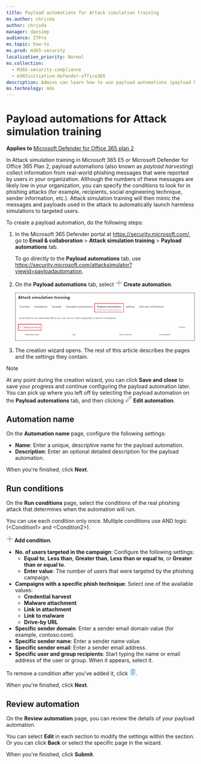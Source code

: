 ```yaml
---
title: Payload automations for Attack simulation training
ms.author: chrisda
author: chrisda
manager: dansimp
audience: ITPro
ms.topic: how-to
ms.prod: m365-security
localization_priority: Normal
ms.collection: 
  - M365-security-compliance
  - m365initiative-defender-office365
description: Admins can learn how to use payload automations (payload harvesting) to collect and launch automated simulations for Attack simulation training in Microsoft Defender for Office 365 Plan 2.
ms.technology: mdo
---
```


# Payload automations for Attack simulation training

**Applies to**
 [Microsoft Defender for Office 365 plan 2](defender-for-office-365.md)

In Attack simulation training in Microsoft 365 E5 or Microsoft Defender for Office 365 Plan 2, payload automations (also known as _payload harvesting_) collect information from real-world phishing messages that were reported by users in your organization. Although the numbers of these messages are likely low in your organization, you can specify the conditions to look for in phishing attacks (for example, recipients, social engineering technique, sender information, etc.). Attack simulation training will then mimic the messages and payloads used in the attack to automatically launch harmless simulations to targeted users.

To create a payload automation, do the following steps:

1. In the Microsoft 365 Defender portal at <https://security.microsoft.com/>, go to **Email & collaboration** \> **Attack simulation training** \> **Payload automations** tab.

   To go directly to the **Payload automations** tab, use <https://security.microsoft.com/attacksimulator?viewid=payloadautomation>.

2. On the **Payload automations** tab, select ![Create automation icon.](../../media/m365-cc-sc-create-icon.png) **Create automation**.

   ![Create automation button on the Payload automations tab in Attack simulation training in the Microsoft 365 Defender portal.](../../media/attack-sim-training-payload-automations-create.png)

3. The creation wizard opens. The rest of this article describes the pages and the settings they contain.

> [!NOTE]
> At any point during the creation wizard, you can click **Save and close** to save your progress and continue configuring the payload automation later. You can pick up where you left off by selecting the payload automation on the **Payload automations** tab, and then clicking ![Edit automation icon.](../../media/m365-cc-sc-edit-icon.png) **Edit automation**.

## Automation name

On the **Automation name** page, configure the following settings:

- **Name**: Enter a unique, descriptive name for the payload automation.
- **Description**: Enter an optional detailed description for the payload automation.

When you're finished, click **Next**.

## Run conditions

On the **Run conditions** page, select the conditions of the real phishing attack that determines when the automation will run.

You can use each condition only once. Multiple conditions use AND logic (\<Condition1\> and \<Condition2\>).

![Add condition icon.](../../media/m365-cc-sc-create-icon.png) **Add condition**.

- **No. of users targeted in the campaign**: Configure the following settings:
  - **Equal to**, **Less than**, **Greater than**, **Less than or equal to**, or **Greater than or equal to**.
  - **Enter value**: The number of users that were targeted by the phishing campaign.
- **Campaigns with a specific phish technique**: Select one of the available values:
  - **Credential harvest**
  - **Malware attachment**
  - **Link in attachment**
  - **Link to malware**
  - **Drive-by URL**
- **Specific sender domain**: Enter a sender email domain value (for example, contoso.com).
- **Specific sender name**: Enter a sender name value.
- **Specific sender email**: Enter a sender email address.
- **Specific user and group recipients**: Start typing the name or email address of the user or group. When it appears, select it.

To remove a condition after you've added it, click ![Remove icon.](../../media/m365-cc-sc-delete-icon.png).

When you're finished, click **Next**.

## Review automation

On the **Review automation** page, you can review the details of your payload automation.

You can select **Edit** in each section to modify the settings within the section. Or you can click **Back** or select the specific page in the wizard.

When you're finished, click **Submit**.

